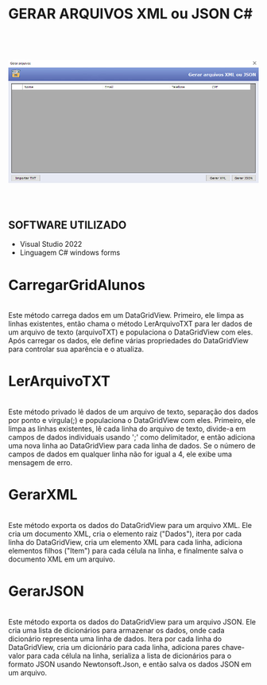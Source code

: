 # GERAR ARQUIVOS XML ou JSON C#
<br>
<h1 align="center">
    <img src="./LAB1_Teste/GerarArquivosXml_ou_Json/Images/Imagem02.png">
</h1>
<br>

## SOFTWARE UTILIZADO 
- Visual Studio 2022
- Linguagem C# windows forms

# CarregarGridAlunos
<br>
Este método carrega dados em um DataGridView. Primeiro, ele limpa as linhas existentes, então chama o método LerArquivoTXT para ler dados de um arquivo de texto (arquivoTXT) e populaciona o DataGridView com eles. Após carregar os dados, ele define várias propriedades do DataGridView para controlar sua aparência e o atualiza.

# LerArquivoTXT
<br>
Este método privado lê dados de um arquivo de texto, separação dos dados por ponto e virgula(;) e populaciona o DataGridView com eles. Primeiro, ele limpa as linhas existentes, lê cada linha do arquivo de texto, divide-a em campos de dados individuais usando ';' como delimitador, e então adiciona uma nova linha ao DataGridView para cada linha de dados. Se o número de campos de dados em qualquer linha não for igual a 4, ele exibe uma mensagem de erro.

# GerarXML
<br>
Este método exporta os dados do DataGridView para um arquivo XML. Ele cria um documento XML, cria o elemento raiz ("Dados"), itera por cada linha do DataGridView, cria um elemento XML para cada linha, adiciona elementos filhos ("Item") para cada célula na linha, e finalmente salva o documento XML em um arquivo.

# GerarJSON
<br>
Este método exporta os dados do DataGridView para um arquivo JSON. Ele cria uma lista de dicionários para armazenar os dados, onde cada dicionário representa uma linha de dados. Itera por cada linha do DataGridView, cria um dicionário para cada linha, adiciona pares chave-valor para cada célula na linha, serializa a lista de dicionários para o formato JSON usando Newtonsoft.Json, e então salva os dados JSON em um arquivo.
